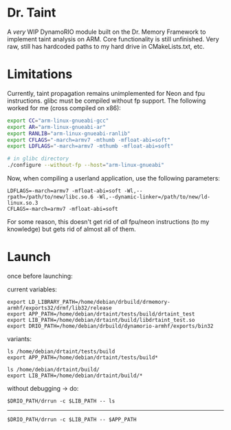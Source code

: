 # Dr. Taint

A *very* WIP DynamoRIO module built on the Dr. Memory Framework to implement taint
analysis on ARM. Core functionality is still unfinished. Very raw, still has hardcoded
paths to my hard drive in CMakeLists.txt, etc.

# Limitations

Currently, taint propagation remains unimplemented for Neon and fpu instructions. glibc
must be compiled without fp support. The following worked for me (cross compiled on x86):

```bash
export CC="arm-linux-gnueabi-gcc"
export AR="arm-linux-gnueabi-ar"
export RANLIB="arm-linux-gnueabi-ranlib"
export CFLAGS="-march=armv7 -mthumb -mfloat-abi=soft"
export LDFLAGS="-march=armv7 -mthumb -mfloat-abi=soft"

# in glibc directory
./configure --without-fp --host="arm-linux-gnueabi"
```

Now, when compiling a userland application, use the following parameters:

```
LDFLAGS=-march=armv7 -mfloat-abi=soft -Wl,--rpath=/path/to/new/libc.so.6 -Wl,--dynamic-linker=/path/to/new/ld-linux.so.3
CFLAGS=-march=armv7 -mfloat-abi=soft
```

For some reason, this doesn't get rid of *all* fpu/neon instructions (to my knowledge) but
gets rid of almost all of them.


# Launch

once before launching:
 
current variables:

	export LD_LIBRARY_PATH=/home/debian/drbuild/drmemory-armhf/exports32/drmf/lib32/release
	export APP_PATH=/home/debian/drtaint/tests/build/drtaint_test
	export LIB_PATH=/home/debian/drtaint/build/libdrtaint_test.so
	export DRIO_PATH=/home/debian/drbuild/dynamorio-armhf/exports/bin32

variants:

	ls /home/debian/drtaint/tests/build
	export APP_PATH=/home/debian/drtaint/tests/build*

	ls /home/debian/drtaint/build/
	export LIB_PATH=/home/debian/drtaint/build/*


without debugging -> do:
	
	$DRIO_PATH/drrun -c $LIB_PATH -- ls

-------------

	$DRIO_PATH/drrun -c $LIB_PATH -- $APP_PATH
